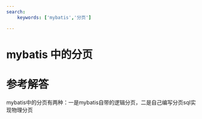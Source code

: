 ```yaml
---
search:
    keywords: ['mybatis','分页']

---
```



# mybatis 中的分页

# 参考解答

mybatis中的分页有两种：一是mybatis自带的逻辑分页，二是自己编写分页sql实现物理分页



